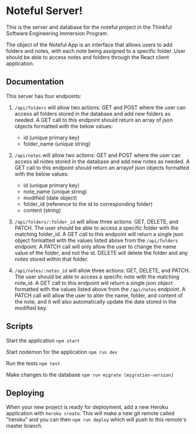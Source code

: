 # Noteful Server!

This is the server and database for the noteful project in the Thinkful Software Engineering Immersion Program.

The object of the Noteful App is an interface that allows users to add folders and notes, with each note being assigned to a specific folder. User should be able to access notes and folders through the React client application. 

## Documentation

This server has four endpoints:

1. `/api/folders` will allow two actions: GET and POST where the user can access all folders stored in the database and add new folders as needed. A GET call to this endpoint should return an array of json objects formatted with the below values:
    - id (unique primary key)
    - folder_name (unique string)

2. `/api/notes` will allow two actions: GET and POST where the user can access all notes stored in the database and add new notes as needed. A GET call to this endpoint should return an arrayof json objects formatted with the below values: 
    - id (unique primary key)
    - note_name (unique string)
    - modified (date object)
    - folder_id (reference to the id to corresponding folder)
    - content (string)

3. `/api/folders/:folder_id` will allow three actions: GET, DELETE, and PATCH. The user should be able to access a specific folder with the matching folder_id. A GET call to this endpoint will return a single json object formatted with the values listed above from the `/api/folders` endpoint. A PATCH call will only allow the user to change the name value of the folder, and not the id. DELETE will delete the folder and any notes stored within that folder. 

4. `/api/notes/:notes_id` will allow three actions: GET, DELETE, and PATCH. The user should be able to access a specific note with the matching note_id. A GET call to this endpoint will return a single json object formatted with the values listed above from the `/api/notes` endpoint. A PATCH call will allow the user to alter the name, folder, and content of the note, and it will also automatically update the date stored in the modified key. 

## Scripts

Start the application `npm start`

Start nodemon for the application `npm run dev`

Run the tests `npm test`

Make changes to the database `npm run migrate [migration-version]`

## Deploying

When your new project is ready for deployment, add a new Heroku application with `heroku create`. This will make a new git remote called "heroku" and you can then `npm run deploy` which will push to this remote's master branch.